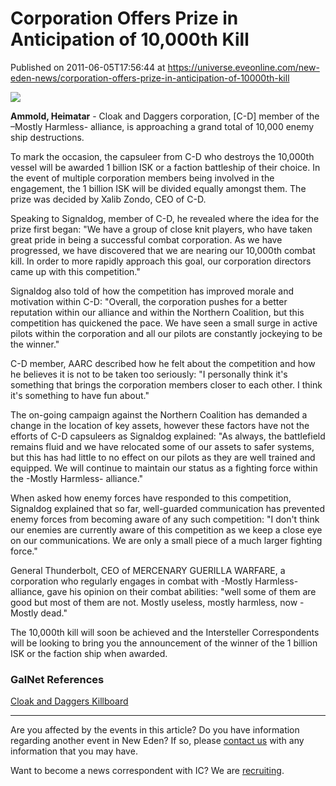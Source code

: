 # Corporation Offers Prize in Anticipation of 10,000th Kill
Published on 2011-06-05T17:56:44 at https://universe.eveonline.com/new-eden-news/corporation-offers-prize-in-anticipation-of-10000th-kill

![](http://www.eve-ic.net/media/assets/icarticlebanner.png)  
  
 **Ammold, Heimatar** \- Cloak and Daggers corporation, [C-D] member of the –Mostly Harmless- alliance, is approaching a grand total of 10,000 enemy ship destructions.   
  
To mark the occasion, the capsuleer from C-D who destroys the 10,000th vessel will be awarded 1 billion ISK or a faction battleship of their choice. In the event of multiple corporation members being involved in the engagement, the 1 billion ISK will be divided equally amongst them. The prize was decided by Xalib Zondo, CEO of C-D.   
  
Speaking to Signaldog, member of C-D, he revealed where the idea for the prize first began: "We have a group of close knit players, who have taken great pride in being a successful combat corporation. As we have progressed, we have discovered that we are nearing our 10,000th combat kill. In order to more rapidly approach this goal, our corporation directors came up with this competition."   
  
Signaldog also told of how the competition has improved morale and motivation within C-D: "Overall, the corporation pushes for a better reputation within our alliance and within the Northern Coalition, but this competition has quickened the pace. We have seen a small surge in active pilots within the corporation and all our pilots are constantly jockeying to be the winner."   
  
C-D member, AARC described how he felt about the competition and how he believes it is not to be taken too seriously: "I personally think it's something that brings the corporation members closer to each other. I think it's something to have fun about."   
  
The on-going campaign against the Northern Coalition has demanded a change in the location of key assets, however these factors have not the efforts of C-D capsuleers as Signaldog explained: "As always, the battlefield remains fluid and we have relocated some of our assets to safer systems, but this has had little to no effect on our pilots as they are well trained and equipped. We will continue to maintain our status as a fighting force within the -Mostly Harmless- alliance."   
  
When asked how enemy forces have responded to this competition, Signaldog explained that so far, well-guarded communication has prevented enemy forces from becoming aware of any such competition: "I don't think our enemies are currently aware of this competition as we keep a close eye on our communications. We are only a small piece of a much larger fighting force."   
  
General Thunderbolt, CEO of MERCENARY GUERILLA WARFARE, a corporation who regularly engages in combat with -Mostly Harmless- alliance, gave his opinion on their combat abilities: "well some of them are good but most of them are not. Mostly useless, mostly harmless, now - Mostly dead."   
  
The 10,000th kill will soon be achieved and the Intersteller Correspondents will be looking to bring you the announcement of the winner of the 1 billion ISK or the faction ship when awarded.

### GalNet References

[Cloak and Daggers Killboard](http://eve.battleclinic.com/killboard/combat_record.php?type=corp&name=Cloak+and+Daggers)

* * *

Are you affected by the events in this article? Do you have information regarding another event in New Eden? If so, please [contact us](http://www.eveonline.com/news.asp?a=submitrp) with any information that you may have.  
  
Want to become a news correspondent with IC? We are [recruiting](http://www.eveonline.com/isd.asp).
